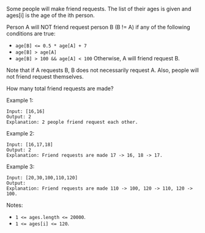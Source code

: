Some people will make friend requests. The list of their ages is given and ages[i] is the age of the ith person. 

Person A will NOT friend request person B (B != A) if any of the following conditions are true:

- `age[B] <= 0.5 * age[A] + 7`
- `age[B] > age[A]`
- `age[B] > 100 && age[A] < 100`
Otherwise, A will friend request B.

Note that if A requests B, B does not necessarily request A.  Also, people will not friend request themselves.

How many total friend requests are made?

Example 1:
```
Input: [16,16]
Output: 2
Explanation: 2 people friend request each other.
```
Example 2:
```
Input: [16,17,18]
Output: 2
Explanation: Friend requests are made 17 -> 16, 18 -> 17.
```
Example 3:
```
Input: [20,30,100,110,120]
Output: 
Explanation: Friend requests are made 110 -> 100, 120 -> 110, 120 -> 100.
```

Notes:

- `1 <= ages.length <= 20000`.
- `1 <= ages[i] <= 120`.